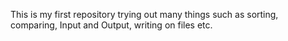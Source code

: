 This is my first repository
trying out many things such as sorting, 
comparing, Input and Output, writing on files etc.
